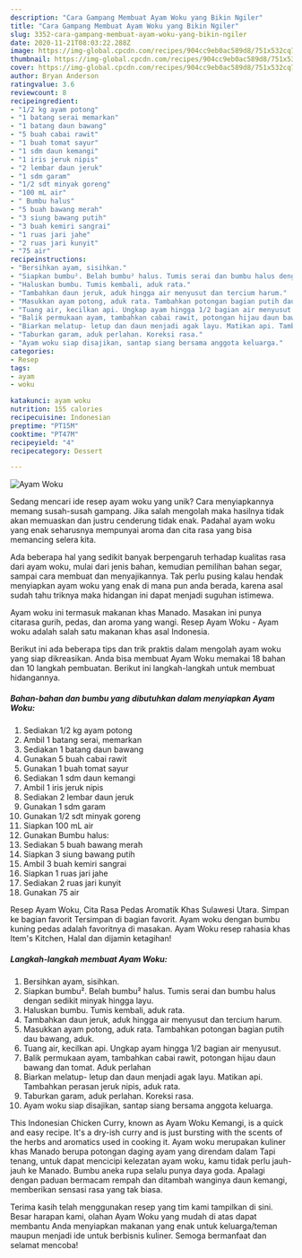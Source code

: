 ```yaml
---
description: "Cara Gampang Membuat Ayam Woku yang Bikin Ngiler"
title: "Cara Gampang Membuat Ayam Woku yang Bikin Ngiler"
slug: 3352-cara-gampang-membuat-ayam-woku-yang-bikin-ngiler
date: 2020-11-21T08:03:22.288Z
image: https://img-global.cpcdn.com/recipes/904cc9eb0ac589d8/751x532cq70/ayam-woku-foto-resep-utama.jpg
thumbnail: https://img-global.cpcdn.com/recipes/904cc9eb0ac589d8/751x532cq70/ayam-woku-foto-resep-utama.jpg
cover: https://img-global.cpcdn.com/recipes/904cc9eb0ac589d8/751x532cq70/ayam-woku-foto-resep-utama.jpg
author: Bryan Anderson
ratingvalue: 3.6
reviewcount: 8
recipeingredient:
- "1/2 kg ayam potong"
- "1 batang serai memarkan"
- "1 batang daun bawang"
- "5 buah cabai rawit"
- "1 buah tomat sayur"
- "1 sdm daun kemangi"
- "1 iris jeruk nipis"
- "2 lembar daun jeruk"
- "1 sdm garam"
- "1/2 sdt minyak goreng"
- "100 mL air"
- " Bumbu halus"
- "5 buah bawang merah"
- "3 siung bawang putih"
- "3 buah kemiri sangrai"
- "1 ruas jari jahe"
- "2 ruas jari kunyit"
- "75 air"
recipeinstructions:
- "Bersihkan ayam, sisihkan."
- "Siapkan bumbu². Belah bumbu² halus. Tumis serai dan bumbu halus dengan sedikit minyak hingga layu."
- "Haluskan bumbu. Tumis kembali, aduk rata."
- "Tambahkan daun jeruk, aduk hingga air menyusut dan tercium harum."
- "Masukkan ayam potong, aduk rata. Tambahkan potongan bagian putih dau bawang, aduk."
- "Tuang air, kecilkan api. Ungkap ayam hingga 1/2 bagian air menyusut."
- "Balik permukaan ayam, tambahkan cabai rawit, potongan hijau daun bawang dan tomat. Aduk perlahan"
- "Biarkan melatup- letup dan daun menjadi agak layu. Matikan api. Tambahkan perasan jeruk nipis, aduk rata."
- "Taburkan garam, aduk perlahan. Koreksi rasa."
- "Ayam woku siap disajikan, santap siang bersama anggota keluarga."
categories:
- Resep
tags:
- ayam
- woku

katakunci: ayam woku 
nutrition: 155 calories
recipecuisine: Indonesian
preptime: "PT15M"
cooktime: "PT47M"
recipeyield: "4"
recipecategory: Dessert

---
```



![Ayam Woku](https://img-global.cpcdn.com/recipes/904cc9eb0ac589d8/751x532cq70/ayam-woku-foto-resep-utama.jpg)

Sedang mencari ide resep ayam woku yang unik? Cara menyiapkannya memang susah-susah gampang. Jika salah mengolah maka hasilnya tidak akan memuaskan dan justru cenderung tidak enak. Padahal ayam woku yang enak seharusnya mempunyai aroma dan cita rasa yang bisa memancing selera kita.

Ada beberapa hal yang sedikit banyak berpengaruh terhadap kualitas rasa dari ayam woku, mulai dari jenis bahan, kemudian pemilihan bahan segar, sampai cara membuat dan menyajikannya. Tak perlu pusing kalau hendak menyiapkan ayam woku yang enak di mana pun anda berada, karena asal sudah tahu triknya maka hidangan ini dapat menjadi suguhan istimewa.

Ayam woku ini termasuk makanan khas Manado. Masakan ini punya citarasa gurih, pedas, dan aroma yang wangi. Resep Ayam Woku - Ayam woku adalah salah satu makanan khas asal Indonesia.


Berikut ini ada beberapa tips dan trik praktis dalam mengolah ayam woku yang siap dikreasikan. Anda bisa membuat Ayam Woku memakai 18 bahan dan 10 langkah pembuatan. Berikut ini langkah-langkah untuk membuat hidangannya.

<!--inarticleads1-->

##### Bahan-bahan dan bumbu yang dibutuhkan dalam menyiapkan Ayam Woku:

1. Sediakan 1/2 kg ayam potong
1. Ambil 1 batang serai, memarkan
1. Sediakan 1 batang daun bawang
1. Gunakan 5 buah cabai rawit
1. Gunakan 1 buah tomat sayur
1. Sediakan 1 sdm daun kemangi
1. Ambil 1 iris jeruk nipis
1. Sediakan 2 lembar daun jeruk
1. Gunakan 1 sdm garam
1. Gunakan 1/2 sdt minyak goreng
1. Siapkan 100 mL air
1. Gunakan  Bumbu halus:
1. Sediakan 5 buah bawang merah
1. Siapkan 3 siung bawang putih
1. Ambil 3 buah kemiri sangrai
1. Siapkan 1 ruas jari jahe
1. Sediakan 2 ruas jari kunyit
1. Gunakan 75 air


Resep Ayam Woku, Cita Rasa Pedas Aromatik Khas Sulawesi Utara. Simpan ke bagian favorit Tersimpan di bagian favorit. Ayam woku dengan bumbu kuning pedas adalah favoritnya di masakan. Ayam Woku resep rahasia khas Item&#39;s Kitchen, Halal dan dijamin ketagihan! 

<!--inarticleads2-->

##### Langkah-langkah membuat Ayam Woku:

1. Bersihkan ayam, sisihkan.
1. Siapkan bumbu². Belah bumbu² halus. Tumis serai dan bumbu halus dengan sedikit minyak hingga layu.
1. Haluskan bumbu. Tumis kembali, aduk rata.
1. Tambahkan daun jeruk, aduk hingga air menyusut dan tercium harum.
1. Masukkan ayam potong, aduk rata. Tambahkan potongan bagian putih dau bawang, aduk.
1. Tuang air, kecilkan api. Ungkap ayam hingga 1/2 bagian air menyusut.
1. Balik permukaan ayam, tambahkan cabai rawit, potongan hijau daun bawang dan tomat. Aduk perlahan
1. Biarkan melatup- letup dan daun menjadi agak layu. Matikan api. Tambahkan perasan jeruk nipis, aduk rata.
1. Taburkan garam, aduk perlahan. Koreksi rasa.
1. Ayam woku siap disajikan, santap siang bersama anggota keluarga.


This Indonesian Chicken Curry, known as Ayam Woku Kemangi, is a quick and easy recipe. It&#39;s a dry-ish curry and is just bursting with the scents of the herbs and aromatics used in cooking it. Ayam woku merupakan kuliner khas Manado berupa potongan daging ayam yang direndam dalam Tapi tenang, untuk dapat mencicipi kelezatan ayam woku, kamu tidak perlu jauh-jauh ke Manado. Bumbu aneka rupa selalu punya daya goda. Apalagi dengan paduan bermacam rempah dan ditambah wanginya daun kemangi, memberikan sensasi rasa yang tak biasa. 

Terima kasih telah menggunakan resep yang tim kami tampilkan di sini. Besar harapan kami, olahan Ayam Woku yang mudah di atas dapat membantu Anda menyiapkan makanan yang enak untuk keluarga/teman maupun menjadi ide untuk berbisnis kuliner. Semoga bermanfaat dan selamat mencoba!
